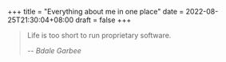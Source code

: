 +++
title =  "Everything about me in one place"
date = 2022-08-25T21:30:04+08:00
draft = false
+++
> Life is too short to run proprietary software.
>
> -- <cite>Bdale Garbee</cite>
